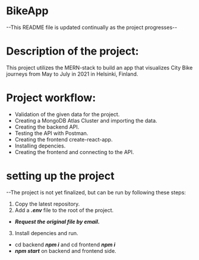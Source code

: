 # BikeApp
--This README file is updated continually as the project progresses--

# Description of the project:
This project utilizes the MERN-stack to build an app that visualizes City Bike journeys from May to July in 2021 in Helsinki, Finland.
# Project workflow:
- Validation of the given data for the project.
- Creating a MongoDB Atlas Cluster and importing the data.
- Creating the backend API.
- Testing the API with Postman.
- Creating the frontend create-react-app.
- Installing depencies.
- Creating the frontend and connecting to the API.

# setting up the project
--The project is not yet finalized, but can be run by following these steps:
1. Copy the latest repository.
2. Add a ***.env*** file to the root of the project. 
  - ***Request the original file by email.***
3. Install depencies and run.
  - cd backend ***npm i*** and cd frontend ***npm i***
  - ***npm start*** on backend and frontend side.
